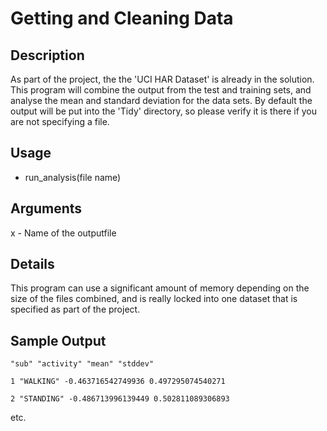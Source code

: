 Getting and Cleaning Data
=========================

Description
-----------

As part of the project, the the 'UCI HAR Dataset' is already in the solution.  This program will combine the output from the test and training sets, and analyse the mean and standard deviation for the data sets.  By default the output will be put into the 'Tidy' directory, so please verify it is there if you are not specifying a file.

Usage
-----
- run_analysis(file name)

Arguments
---------
x - Name of the outputfile

Details
-------
This program can use a significant amount of memory depending on the size of the files combined, and is really locked into one dataset that is specified as part of the project.


Sample Output
-------------
<p>
<p><code>"sub" "activity" "mean" "stddev"</code></p>
<p><code>1 "WALKING" -0.463716542749936 0.497295074540271</code></p>
<p><code>2 "STANDING" -0.486713996139449 0.502811089306893</code></p>
<p>etc.</p>
</p>